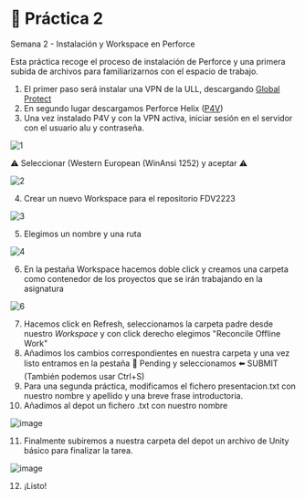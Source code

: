 # :white_square_button: Práctica 2
Semana 2 - Instalación y Workspace en Perforce

Esta práctica recoge el proceso de instalación de Perforce y una primera subida de archivos para familiarizarnos con el espacio de trabajo.

1. El primer paso será instalar una VPN de la ULL, descargando [Global Protect](https://www.paloaltonetworks.com/sase/globalprotect) 
2. En segundo lugar descargamos Perforce Helix ([P4V](https://www.perforce.com/downloads))
3. Una vez instalado P4V y con la VPN activa, iniciar sesión en el servidor con el usuario alu y contraseña.

![1](https://user-images.githubusercontent.com/114673717/194342533-47c6e7d4-18b0-4fb2-8f77-cd12eb5c03ff.png)

⚠️ Seleccionar (Western European (WinAnsi 1252) y aceptar ⚠️

![2](https://user-images.githubusercontent.com/114673717/194343103-808814c1-3b39-4e22-854c-e9db958e5f28.png)

4. Crear un nuevo Workspace para el repositorio FDV2223

![3](https://user-images.githubusercontent.com/114673717/194343903-47371ca9-4c82-41fd-a286-fbca73a3e564.png)

5. Elegimos un nombre y una ruta

![4](https://user-images.githubusercontent.com/114673717/194344330-586ca1a1-e0a3-4590-af2e-faaa219a8f06.png)

6. En la pestaña Workspace hacemos doble click y creamos una carpeta como contenedor de los proyectos que se irán trabajando en la asignatura

![6](https://user-images.githubusercontent.com/114673717/194346558-870acecc-d2f7-4f9e-a03d-4efebd725498.png)

7. Hacemos click en Refresh, seleccionamos la carpeta padre desde nuestro *Workspace* y con click derecho elegimos "Reconcile Offline Work"
8. Añadimos los cambios correspondientes en nuestra carpeta y una vez listo entramos en la pestaña 🔺 Pending y seleccionamos ⬅️ SUBMIT (También podemos usar Ctrl+S)
9. Para una segunda práctica, modificamos el fichero presentacion.txt con nuestro nombre y apellido y una breve frase introductoria.
10. Añadimos al depot un fichero .txt con nuestro nombre

![image](https://user-images.githubusercontent.com/114673717/194699510-4e63b7ef-c3fe-46b9-a78c-a8a194f2959f.png)

11. Finalmente subiremos a nuestra carpeta del depot un archivo de Unity básico para finalizar la tarea.

![image](https://user-images.githubusercontent.com/114673717/194699538-e8b98856-67ac-4e2c-a0a1-e1bff210f92a.png)

12. ¡Listo!
